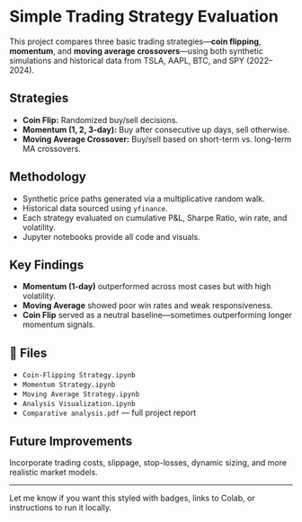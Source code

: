 # Simple Trading Strategy Evaluation

This project compares three basic trading strategies—**coin flipping**, **momentum**, and **moving average crossovers**—using both synthetic simulations and historical data from TSLA, AAPL, BTC, and SPY (2022–2024).

## Strategies
- **Coin Flip:** Randomized buy/sell decisions.
- **Momentum (1, 2, 3-day):** Buy after consecutive up days, sell otherwise.
- **Moving Average Crossover:** Buy/sell based on short-term vs. long-term MA crossovers.

## Methodology
- Synthetic price paths generated via a multiplicative random walk.
- Historical data sourced using `yfinance`.
- Each strategy evaluated on cumulative P&L, Sharpe Ratio, win rate, and volatility.
- Jupyter notebooks provide all code and visuals.

## Key Findings
- **Momentum (1-day)** outperformed across most cases but with high volatility.
- **Moving Average** showed poor win rates and weak responsiveness.
- **Coin Flip** served as a neutral baseline—sometimes outperforming longer momentum signals.

## 📂 Files
- `Coin-Flipping Strategy.ipynb`
- `Momentum Strategy.ipynb`
- `Moving Average Strategy.ipynb`
- `Analysis Visualization.ipynb`
- `Comparative analysis.pdf` — full project report

## Future Improvements
Incorporate trading costs, slippage, stop-losses, dynamic sizing, and more realistic market models.

---

Let me know if you want this styled with badges, links to Colab, or instructions to run it locally.
